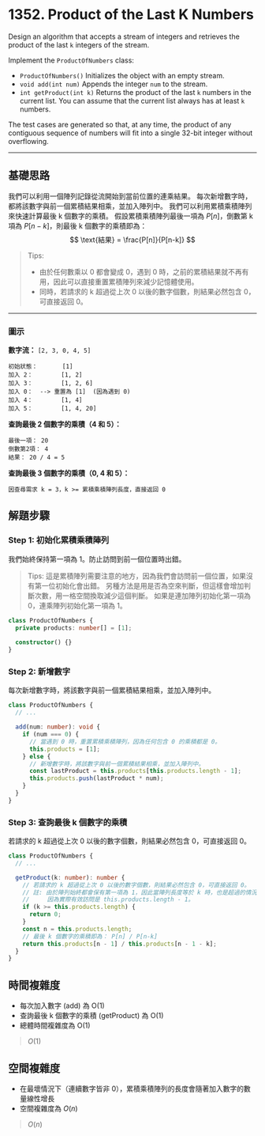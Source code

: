 # 1352. Product of the Last K Numbers

Design an algorithm that accepts a stream of integers and retrieves the product of the last `k` integers of the stream.

Implement the `ProductOfNumbers` class:

- `ProductOfNumbers()` Initializes the object with an empty stream.
- `void add(int num)` Appends the integer `num` to the stream.
- `int getProduct(int k)` Returns the product of the last `k` numbers in the current list. 
   You can assume that the current list always has at least `k` numbers.

The test cases are generated so that, 
at any time, the product of any contiguous sequence of numbers will fit into a single 32-bit integer without overflowing.

---

## 基礎思路

我們可以利用一個陣列記錄從流開始到當前位置的連乘結果。
每次新增數字時，都將該數字與前一個累積結果相乘，並加入陣列中。
我們可以利用累積乘積陣列來快速計算最後 k 個數字的乘積。
假設累積乘積陣列最後一項為 $P[n]$，倒數第 k 項為 $P[n-k]$，則最後 k 個數字的乘積即為：  
  $$
  \text{結果} = \frac{P[n]}{P[n-k]}
  $$

> Tips:
> - 由於任何數乘以 0 都會變成 0，遇到 0 時，之前的累積結果就不再有用，因此可以直接重置累積陣列來減少記憶體使用。
> - 同時，若請求的 k 超過從上次 0 以後的數字個數，則結果必然包含 0，可直接返回 0。

---

### 圖示

**數字流：** `[2, 3, 0, 4, 5]`

```
初始狀態：       [1]
加入 2：        [1, 2]
加入 3：        [1, 2, 6]
加入 0：  --> 重置為 [1]  (因為遇到 0)
加入 4：        [1, 4]
加入 5：        [1, 4, 20]
```

**查詢最後 2 個數字的乘積（4 和 5）：**

```
最後一項： 20
倒數第2項： 4
結果： 20 / 4 = 5
```

**查詢最後 3 個數字的乘積（0, 4 和 5）：**

```
因查尋需求 k = 3，k >= 累積乘積陣列長度，直接返回 0
```


## 解題步驟

### Step 1: 初始化累積乘積陣列

我們始終保持第一項為 1。防止訪問到前一個位置時出錯。

> Tips: 
> 這是累積陣列需要注意的地方，因為我們會訪問前一個位置，如果沒有第一位初始化會出錯。
> 另種方法是用是否為空來判斷，但這樣會增加判斷次數，用一格空間換取減少這個判斷。
> 如果是連加陣列初始化第一項為 0，連乘陣列初始化第一項為 1。

```typescript
class ProductOfNumbers {
  private products: number[] = [1];
    
  constructor() {}
}
```

### Step 2: 新增數字

每次新增數字時，將該數字與前一個累積結果相乘，並加入陣列中。

```typescript
class ProductOfNumbers {
  // ...

  add(num: number): void {
    if (num === 0) {
      // 當遇到 0 時，重置累積乘積陣列，因為任何包含 0 的乘積都是 0。
      this.products = [1];
    } else {
      // 新增數字時，將該數字與前一個累積結果相乘，並加入陣列中。
      const lastProduct = this.products[this.products.length - 1];
      this.products.push(lastProduct * num);
    }
  }
}
```

### Step 3: 查詢最後 k 個數字的乘積

若請求的 k 超過從上次 0 以後的數字個數，則結果必然包含 0，可直接返回 0。

```typescript
class ProductOfNumbers {
  // ...

  getProduct(k: number): number {
    // 若請求的 k 超過從上次 0 以後的數字個數，則結果必然包含 0，可直接返回 0。
    // 註: 由於陣列始終都會保有第一項為 1，因此當陣列長度等於 k 時，也是超過的情況 
    //     因為實際有效訪問是 this.products.length - 1。
    if (k >= this.products.length) {
      return 0;
    }
    const n = this.products.length;
    // 最後 k 個數字的乘積即為： P[n] / P[n-k]
    return this.products[n - 1] / this.products[n - 1 - k];
  }
}
```


## 時間複雜度
- 每次加入數字 (add) 為 O(1)
- 查詢最後 k 個數字的乘積 (getProduct) 為 O(1)
- 總體時間複雜度為 O(1)

> $O(1)$

## 空間複雜度
- 在最壞情況下（連續數字皆非 0），累積乘積陣列的長度會隨著加入數字的數量線性增長
- 空間複雜度為 $O(n)$

> $O(n)$
